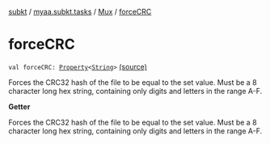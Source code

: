 [subkt](../../index.md) / [myaa.subkt.tasks](../index.md) / [Mux](index.md) / [forceCRC](./force-c-r-c.md)

# forceCRC

`val forceCRC: `[`Property`](https://docs.gradle.org/current/javadoc/org/gradle/api/provider/Property.html)`<`[`String`](https://kotlinlang.org/api/latest/jvm/stdlib/kotlin/-string/index.html)`>` [(source)](https://github.com/Myaamori/SubKt/blob/0.1.12/src/main/kotlin/myaa/subkt/tasks/muxtask.kt#L636)

Forces the CRC32 hash of the file to be equal to the set value.
Must be a 8 character long hex string, containing only digits
and letters in the range A-F.

**Getter**

Forces the CRC32 hash of the file to be equal to the set value.
Must be a 8 character long hex string, containing only digits
and letters in the range A-F.

